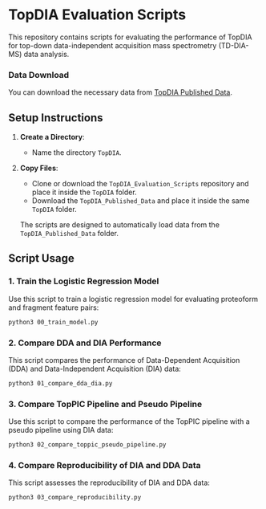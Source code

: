# TopDIA Evaluation Scripts

This repository contains scripts for evaluating the performance of TopDIA for top-down data-independent acquisition mass spectrometry (TD-DIA-MS) data analysis.

### Data Download
You can download the necessary data from [TopDIA Published Data](https://wavetulane-my.sharepoint.com/:f:/g/personal/xwliu_tulane_edu/EnwzHddNSWJLminnB6IdY_gBrXf_WJ8JJ1kLTH02aEPPbg?e=XKjcrp).

## Setup Instructions

1. **Create a Directory**: 
   - Name the directory `TopDIA`.
   
2. **Copy Files**: 
   - Clone or download the `TopDIA_Evaluation_Scripts` repository and place it inside the `TopDIA` folder.
   - Download the `TopDIA_Published_Data` and place it inside the same `TopDIA` folder.

   The scripts are designed to automatically load data from the `TopDIA_Published_Data` folder.

## Script Usage

### 1. Train the Logistic Regression Model
Use this script to train a logistic regression model for evaluating proteoform and fragment feature pairs:
   ```bash
   python3 00_train_model.py
   ```

### 2. Compare DDA and DIA Performance
This script compares the performance of Data-Dependent Acquisition (DDA) and Data-Independent Acquisition (DIA) data:
   ```bash
   python3 01_compare_dda_dia.py
   ```

### 3. Compare TopPIC Pipeline and Pseudo Pipeline
Use this script to compare the performance of the TopPIC pipeline with a pseudo pipeline using DIA data:
   ```bash
   python3 02_compare_toppic_pseudo_pipeline.py
   ```

### 4. Compare Reproducibility of DIA and DDA Data
This script assesses the reproducibility of DIA and DDA data:
   ```bash
   python3 03_compare_reproducibility.py
   ```
